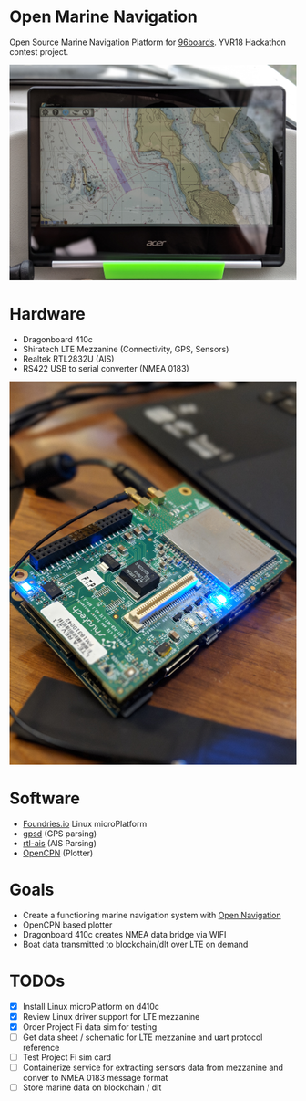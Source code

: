 # Open Marine Navigation

Open Source Marine Navigation Platform for [96boards](96boards.org). YVR18 Hackathon contest project.

![OpenCPN Plotter](/images/opencpn.jpg) 

# Hardware

  * Dragonboard 410c
  * Shiratech LTE Mezzanine (Connectivity, GPS, Sensors)
  * Realtek RTL2832U (AIS)
  * RS422 USB to serial converter (NMEA 0183)

![d410c](/images/d410c.jpg)

# Software

  * [Foundries.io](https://foundries.io) Linux microPlatform
  * [gpsd](https://git.savannah.gnu.org/cgit/gpsd.git) (GPS parsing)
  * [rtl-ais](https://github.com/dgiardini/rtl-ais) (AIS Parsing)
  * [OpenCPN](https://opencpn.org) (Plotter)

# Goals

  * Create a functioning marine navigation system with [Open Navigation](https://github.com/open-nav)
  * OpenCPN based plotter
  * Dragonboard 410c creates NMEA data bridge via WIFI
  * Boat data transmitted to blockchain/dlt over LTE on demand

# TODOs

- [x] Install Linux microPlatform on d410c
- [x] Review Linux driver support for LTE mezzanine
- [x] Order Project Fi data sim for testing
- [ ] Get data sheet / schematic for LTE mezzanine and uart protocol reference
- [ ] Test Project Fi sim card
- [ ] Containerize service for extracting sensors data from mezzanine and conver to NMEA 0183 message format
- [ ] Store marine data on blockchain / dlt

